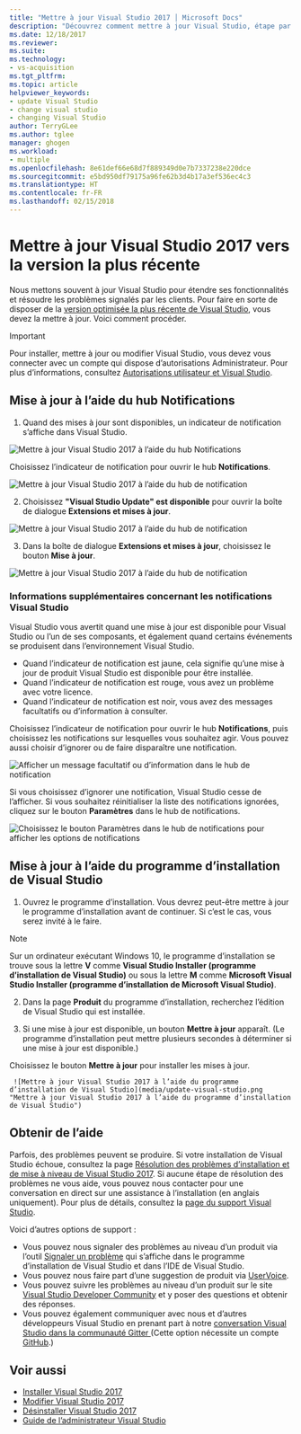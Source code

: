 ```yaml
---
title: "Mettre à jour Visual Studio 2017 │ Microsoft Docs"
description: "Découvrez comment mettre à jour Visual Studio, étape par étape."
ms.date: 12/18/2017
ms.reviewer: 
ms.suite: 
ms.technology:
- vs-acquisition
ms.tgt_pltfrm: 
ms.topic: article
helpviewer_keywords:
- update Visual Studio
- change visual studio
- changing Visual Studio
author: TerryGLee
ms.author: tglee
manager: ghogen
ms.workload:
- multiple
ms.openlocfilehash: 8e61def66e68d7f889349d0e7b7337238e220dce
ms.sourcegitcommit: e5bd950df79175a96fe62b3d4b17a3ef536ec4c3
ms.translationtype: HT
ms.contentlocale: fr-FR
ms.lasthandoff: 02/15/2018
---
```

# <a name="update-visual-studio-2017-to-the-most-recent-release"></a>Mettre à jour Visual Studio 2017 vers la version la plus récente
Nous mettons souvent à jour Visual Studio pour étendre ses fonctionnalités et résoudre les problèmes signalés par les clients. Pour faire en sorte de disposer de la [version optimisée la plus récente de Visual Studio](https://www.visualstudio.com/en-us/news/releasenotes/vs2017-relnotes#release-history), vous devez la mettre à jour. Voici comment procéder.

>[!IMPORTANT]
>Pour installer, mettre à jour ou modifier Visual Studio, vous devez vous connecter avec un compte qui dispose d’autorisations Administrateur. Pour plus d’informations, consultez [Autorisations utilisateur et Visual Studio](../ide/user-permissions-and-visual-studio.md).

## <a name="update-by-using-the-notifications-hub"></a>Mise à jour à l’aide du hub Notifications
1. Quand des mises à jour sont disponibles, un indicateur de notification s’affiche dans Visual Studio.

  ![Mettre à jour Visual Studio 2017 à l’aide du hub Notifications](media/notification-flag.png "L’indicateur Notification de mise à jour dans Visual Studio")

  Choisissez l’indicateur de notification pour ouvrir le hub **Notifications**.

  ![Mettre à jour Visual Studio 2017 à l’aide du hub de notification](media/notifications-hub.png "Le hub Notifications dans Visual Studio")

2. Choisissez **"Visual Studio Update" est disponible** pour ouvrir la boîte de dialogue **Extensions et mises à jour**.

  ![Mettre à jour Visual Studio 2017 à l’aide du hub de notification](media/notifications-hub-select.png "Le hub Notification dans Visual Studio")

3. Dans la boîte de dialogue **Extensions et mises à jour**, choisissez le bouton **Mise à jour**.

  ![Mettre à jour Visual Studio 2017 à l’aide du hub de notification](media/notifications-extensions-and-updates.png "La boîte de dialogue Extensions et mises à jour dans Visual Studio")

### <a name="more-about-visual-studio-notifications"></a>Informations supplémentaires concernant les notifications Visual Studio

Visual Studio vous avertit quand une mise à jour est disponible pour Visual Studio ou l’un de ses composants, et également quand certains événements se produisent dans l’environnement Visual Studio.

* Quand l’indicateur de notification est jaune, cela signifie qu’une mise à jour de produit Visual Studio est disponible pour être installée.
* Quand l’indicateur de notification est rouge, vous avez un problème avec votre licence.
* Quand l’indicateur de notification est noir, vous avez des messages facultatifs ou d’information à consulter.

Choisissez l’indicateur de notification pour ouvrir le hub **Notifications**, puis choisissez les notifications sur lesquelles vous souhaitez agir. Vous pouvez aussi choisir d’ignorer ou de faire disparaître une notification.

 ![Afficher un message facultatif ou d’information dans le hub de notification](media/notification-flag-optional.png "L’indicateur de notification de message facultatif ou d’information dans Visual Studio")

Si vous choisissez d’ignorer une notification, Visual Studio cesse de l’afficher. Si vous souhaitez réinitialiser la liste des notifications ignorées, cliquez sur le bouton **Paramètres** dans le hub de notifications.

   ![Choisissez le bouton Paramètres dans le hub de notifications pour afficher les options de notifications](media/vs-notifications-hub-settings-button.png "Choisissez le bouton Paramètres dans le hub de notifications pour afficher les options de notifications")

## <a name="update-by-using-the-visual-studio-installer"></a>Mise à jour à l’aide du programme d’installation de Visual Studio
1.  Ouvrez le programme d’installation. Vous devrez peut-être mettre à jour le programme d’installation avant de continuer. Si c’est le cas, vous serez invité à le faire.
 >[!NOTE]
 > Sur un ordinateur exécutant Windows 10, le programme d’installation se trouve sous la lettre **V** comme **Visual Studio Installer (programme d’installation de Visual Studio)** ou sous la lettre **M** comme **Microsoft Visual Studio Installer (programme d’installation de Microsoft Visual Studio)**.

2.  Dans la page **Produit** du programme d’installation, recherchez l’édition de Visual Studio qui est installée.

3.  Si une mise à jour est disponible, un bouton **Mettre à jour** apparaît. (Le programme d’installation peut mettre plusieurs secondes à déterminer si une mise à jour est disponible.)

  Choisissez le bouton **Mettre à jour** pour installer les mises à jour.

     ![Mettre à jour Visual Studio 2017 à l’aide du programme d’installation de Visual Studio](media/update-visual-studio.png "Mettre à jour Visual Studio 2017 à l’aide du programme d’installation de Visual Studio")

## <a name="get-support"></a>Obtenir de l’aide
Parfois, des problèmes peuvent se produire. Si votre installation de Visual Studio échoue, consultez la page [Résolution des problèmes d’installation et de mise à niveau de Visual Studio 2017](troubleshooting-installation-issues.md). Si aucune étape de résolution des problèmes ne vous aide, vous pouvez nous contacter pour une conversation en direct sur une assistance à l’installation (en anglais uniquement). Pour plus de détails, consultez la [page du support Visual Studio](https://www.visualstudio.com/vs/support/#talktous).

Voici d’autres options de support :
* Vous pouvez nous signaler des problèmes au niveau d’un produit via l’outil [Signaler un problème](../ide/how-to-report-a-problem-with-visual-studio-2017.md) qui s’affiche dans le programme d’installation de Visual Studio et dans l’IDE de Visual Studio.
* Vous pouvez nous faire part d’une suggestion de produit via [UserVoice](https://visualstudio.uservoice.com/forums/121579).
* Vous pouvez suivre les problèmes au niveau d’un produit sur le site [Visual Studio Developer Community](https://developercommunity.visualstudio.com/) et y poser des questions et obtenir des réponses.
* Vous pouvez également communiquer avec nous et d’autres développeurs Visual Studio en prenant part à notre [conversation Visual Studio dans la communauté Gitter ](https://gitter.im/Microsoft/VisualStudio)  (Cette option nécessite un compte [GitHub](https://github.com/).)

## <a name="see-also"></a>Voir aussi
* [Installer Visual Studio 2017](install-visual-studio.md)
* [Modifier Visual Studio 2017](modify-visual-studio.md)
* [Désinstaller Visual Studio 2017](uninstall-visual-studio.md)
* [Guide de l’administrateur Visual Studio](visual-studio-administrator-guide.md)
